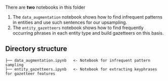 There are **two** notebooks in this folder

1. The `data_augmentation` notebook shows how to find infrequent patterns in entities and use such sentences for our upsampling.
2. The `entity_gazetteers` notebook shows how to find frequently occurring phrases in each entity type and build gazetteers on this basis.

## Directory structure
```
├── data_augmentation.ipynb   <- Notebook for infrequent pattern sampling
├── entity_gazetteers.ipynb   <- Notebook for extracting keyphrases for gazetteer features
```
